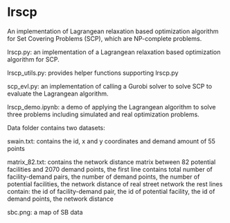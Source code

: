# lrscp
An implementation of Lagrangean relaxation based optimization algorithm for Set Covering Problems (SCP), which are NP-complete problems.

lrscp.py: an implementation of a Lagrangean relaxation based optimization algorithm for SCP.

lrscp_utils.py: provides helper functions supporting lrscp.py

scp_evl.py: an implementation of calling a Gurobi solver to solve SCP to evaluate the Lagrangean algorithm.

lrscp_demo.ipynb: a demo of applying the Lagrangean algorithm to solve three problems including simulated and real optimization problems.

Data folder contains two datasets:

swain.txt: contains the id, x and y coordinates and demand amount of 55 points

matrix_82.txt: contains the network distance matrix between 82 potential facilities and 2070 demand points,
               the first line contains total number of facility-demand pairs, the number of demand points, the number of potential facilities, the network distance of real street network
               the rest lines contain: the id of facility-demand pair, the id of potential facility, the id of demand points, the network distance

sbc.png: a map of SB data
